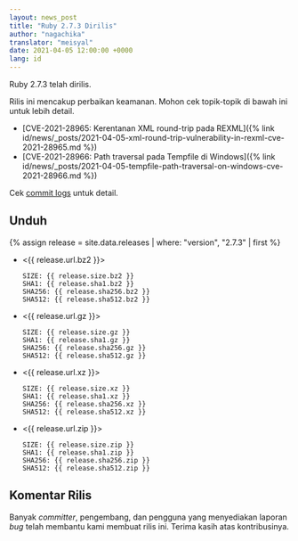 ```yaml
---
layout: news_post
title: "Ruby 2.7.3 Dirilis"
author: "nagachika"
translator: "meisyal"
date: 2021-04-05 12:00:00 +0000
lang: id
---
```


Ruby 2.7.3 telah dirilis.

Rilis ini mencakup perbaikan keamanan.
Mohon cek topik-topik di bawah ini untuk lebih detail.

* [CVE-2021-28965: Kerentanan XML round-trip pada REXML]({% link id/news/_posts/2021-04-05-xml-round-trip-vulnerability-in-rexml-cve-2021-28965.md %})
* [CVE-2021-28966: Path traversal pada Tempfile di Windows]({% link id/news/_posts/2021-04-05-tempfile-path-traversal-on-windows-cve-2021-28966.md %})

Cek [commit logs](https://github.com/ruby/ruby/compare/v2_7_2...v2_7_3) untuk
detail.

## Unduh

{% assign release = site.data.releases | where: "version", "2.7.3" | first %}

* <{{ release.url.bz2 }}>

      SIZE: {{ release.size.bz2 }}
      SHA1: {{ release.sha1.bz2 }}
      SHA256: {{ release.sha256.bz2 }}
      SHA512: {{ release.sha512.bz2 }}

* <{{ release.url.gz }}>

      SIZE: {{ release.size.gz }}
      SHA1: {{ release.sha1.gz }}
      SHA256: {{ release.sha256.gz }}
      SHA512: {{ release.sha512.gz }}

* <{{ release.url.xz }}>

      SIZE: {{ release.size.xz }}
      SHA1: {{ release.sha1.xz }}
      SHA256: {{ release.sha256.xz }}
      SHA512: {{ release.sha512.xz }}

* <{{ release.url.zip }}>

      SIZE: {{ release.size.zip }}
      SHA1: {{ release.sha1.zip }}
      SHA256: {{ release.sha256.zip }}
      SHA512: {{ release.sha512.zip }}

## Komentar Rilis

Banyak *committer*, pengembang, dan pengguna yang menyediakan laporan *bug*
telah membantu kami membuat rilis ini. Terima kasih atas kontribusinya.
